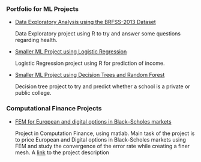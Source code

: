 ### Portfolio for ML Projects

* [Data Exploratory Analysis using the BRFSS-2013 Dataset](http://rpubs.com/LightACandle/BRFSS2013)

     Data Exploratory project using R to try and answer some questions regarding health.

* [Smaller ML Project using Logistic Regression](http://rpubs.com/LightACandle/logisticregression)

     Logistic Regression project using R for prediction of income.

* [Smaller ML Project using Decision Trees and Random Forest](http://rpubs.com/LightACandle/logisticregression)

     Decision tree project to try and predict whether a school is a private or public college.

### Computational Finance Projects

  * [FEM for European and digital options in Black–Scholes
markets](https://www.docdroid.net/gG6pJ2W/project1-mmf120.pdf)

      Project in Computation Finance, using matlab. Main task of the project is to price European and Digital options in Black-Scholes markets using FEM and study the convergence of the error rate while creating a finer mesh. A [link](http://www.math.chalmers.se/~krikir/projects/project1.pdf) to the project description 
